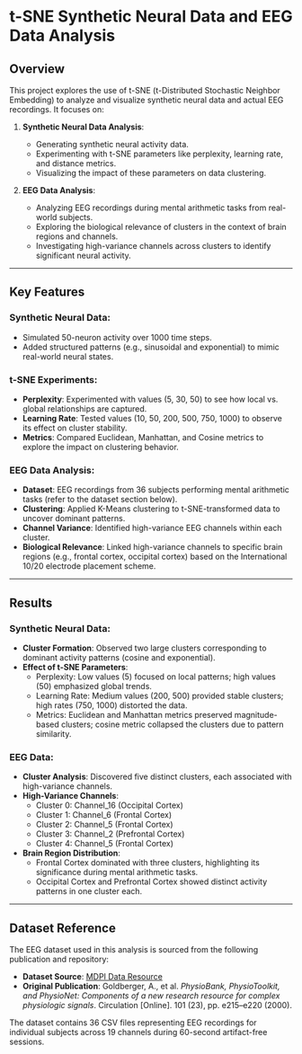 # t-SNE Synthetic Neural Data and EEG Data Analysis

## Overview
This project explores the use of t-SNE (t-Distributed Stochastic Neighbor Embedding) to analyze and visualize synthetic neural data and actual EEG recordings. It focuses on:

1. **Synthetic Neural Data Analysis**:
   - Generating synthetic neural activity data.
   - Experimenting with t-SNE parameters like perplexity, learning rate, and distance metrics.
   - Visualizing the impact of these parameters on data clustering.

2. **EEG Data Analysis**:
   - Analyzing EEG recordings during mental arithmetic tasks from real-world subjects.
   - Exploring the biological relevance of clusters in the context of brain regions and channels.
   - Investigating high-variance channels across clusters to identify significant neural activity.

---

## Key Features

### Synthetic Neural Data:
- Simulated 50-neuron activity over 1000 time steps.
- Added structured patterns (e.g., sinusoidal and exponential) to mimic real-world neural states.

### t-SNE Experiments:
- **Perplexity**: Experimented with values (5, 30, 50) to see how local vs. global relationships are captured.
- **Learning Rate**: Tested values (10, 50, 200, 500, 750, 1000) to observe its effect on cluster stability.
- **Metrics**: Compared Euclidean, Manhattan, and Cosine metrics to explore the impact on clustering behavior.

### EEG Data Analysis:
- **Dataset**: EEG recordings from 36 subjects performing mental arithmetic tasks (refer to the dataset section below).
- **Clustering**: Applied K-Means clustering to t-SNE-transformed data to uncover dominant patterns.
- **Channel Variance**: Identified high-variance EEG channels within each cluster.
- **Biological Relevance**: Linked high-variance channels to specific brain regions (e.g., frontal cortex, occipital cortex) based on the International 10/20 electrode placement scheme.

---

## Results

### Synthetic Neural Data:
- **Cluster Formation**: Observed two large clusters corresponding to dominant activity patterns (cosine and exponential).
- **Effect of t-SNE Parameters**:
  - Perplexity: Low values (5) focused on local patterns; high values (50) emphasized global trends.
  - Learning Rate: Medium values (200, 500) provided stable clusters; high rates (750, 1000) distorted the data.
  - Metrics: Euclidean and Manhattan metrics preserved magnitude-based clusters; cosine metric collapsed the clusters due to pattern similarity.

### EEG Data:
- **Cluster Analysis**: Discovered five distinct clusters, each associated with high-variance channels.
- **High-Variance Channels**:
  - Cluster 0: Channel_16 (Occipital Cortex)
  - Cluster 1: Channel_6 (Frontal Cortex)
  - Cluster 2: Channel_5 (Frontal Cortex)
  - Cluster 3: Channel_2 (Prefrontal Cortex)
  - Cluster 4: Channel_5 (Frontal Cortex)
- **Brain Region Distribution**:
  - Frontal Cortex dominated with three clusters, highlighting its significance during mental arithmetic tasks.
  - Occipital Cortex and Prefrontal Cortex showed distinct activity patterns in one cluster each.

---

## Dataset Reference
The EEG dataset used in this analysis is sourced from the following publication and repository:

- **Dataset Source**: [MDPI Data Resource](https://www.mdpi.com/2306-5729/4/1/14)
- **Original Publication**: Goldberger, A., et al. *PhysioBank, PhysioToolkit, and PhysioNet: Components of a new research resource for complex physiologic signals*. Circulation [Online]. 101 (23), pp. e215–e220 (2000).

The dataset contains 36 CSV files representing EEG recordings for individual subjects across 19 channels during 60-second artifact-free sessions.
